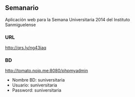 ## Semanario
Aplicación web para la Semana Universitaria 2014 del Instituto Sanmiguelense

### URL
http://qrs.ly/ng43iaq

### BD
http://tomato.noip.me:8080/phpmyadmin
- Nombre BD: suniversitaria
- Usuario: suniversitaria
- Password: suniversitaria
